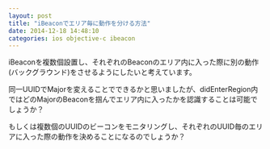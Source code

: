 ```yaml
---
layout: post
title: "iBeaconでエリア毎に動作を分ける方法"
date: 2014-12-18 14:48:10
categories: ios objective-c ibeacon
---
```

<p>iBeaconを複数個設置し、それぞれのBeaconのエリア内に入った際に別の動作(バックグラウンド)をさせるようにしたいと考えています。</p>

<p>同一UUIDでMajorを変えることでできるかと思いましたが、didEnterRegion内ではどのMajorのBeaconを掴んでエリア内に入ったかを認識することは可能でしょうか？</p>

<p>もしくは複数個のUUIDのビーコンをモニタリングし、それぞれのUUID毎のエリアに入った際の動作を決めることになるのでしょうか？</p>
